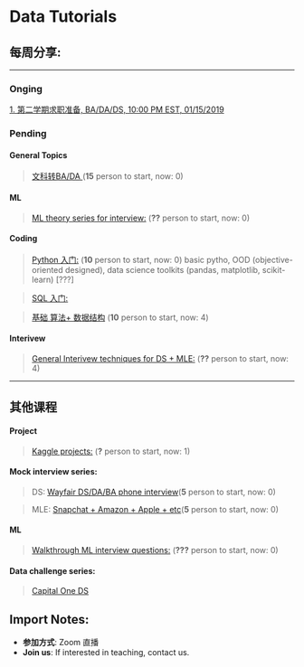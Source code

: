 # Data Tutorials

## 每周分享:
--------
### Onging

[1.  第二学期求职准备, BA/DA/DS, 10:00 PM EST, 01/15/2019](https://github.com/Hexgram/tutorials/tree/master/2nd_semester)

### Pending
#### General Topics
> [文科转BA/DA ](https://github.com/Hexgram/tutorials/issues/11)(**15** person to start, now: 0)

#### ML

> [ML theory series for interview:](https://github.com/Hexgram/tutorials/issues/1) (**??** person to start, now: 0)

#### Coding
>  [Python 入门:](https://github.com/Hexgram/tutorials/issues/9) (**10** person to start, now: 0)
   basic pytho, OOD (objective-oriented designed), data science toolkits (pandas, matplotlib, scikit-learn) [???]
   
>  [SQL 入门:](https://github.com/Hexgram/tutorials/issues/12)

>  [基础 算法+ 数据结构](https://github.com/Hexgram/tutorials/issues/2) (**10** person to start, now: 4)


#### Interivew

>  [General Interivew techniques for DS + MLE:](https://github.com/Hexgram/tutorials/issues/3) (**??** person to start, now: 4)
-------
## 其他课程

#### Project

>  [Kaggle projects:](https://github.com/Hexgram/tutorials/issues/8) (**?** person to start, now: 1)

#### Mock interview series:

> DS: [Wayfair DS/DA/BA phone interview]()(**5** person to start, now: 0)

> MLE: [Snapchat + Amazon + Apple + etc]()(**5** person to start, now: 0)

#### ML
> [Walkthrough ML interview questions:](https://github.com/Hexgram/tutorials/issues/4) (**???** person to start, now: 0)

#### Data challenge series:
> [Capital One DS]()




## Import Notes:

* **参加方式**: Zoom 直播 
* **Join us**: If interested in teaching, contact us.
